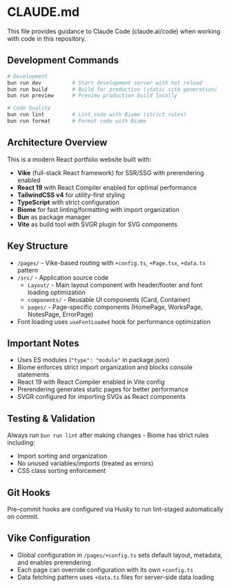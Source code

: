 # CLAUDE.md

This file provides guidance to Claude Code (claude.ai/code) when working with code in this repository.

## Development Commands

```bash
# Development
bun run dev          # Start development server with hot reload
bun run build        # Build for production (static site generation)
bun run preview      # Preview production build locally

# Code Quality
bun run lint         # Lint code with Biome (strict rules)
bun run format       # Format code with Biome
```

## Architecture Overview

This is a modern React portfolio website built with:

- **Vike** (full-stack React framework) for SSR/SSG with prerendering enabled
- **React 19** with React Compiler enabled for optimal performance
- **TailwindCSS v4** for utility-first styling 
- **TypeScript** with strict configuration
- **Biome** for fast linting/formatting with import organization
- **Bun** as package manager
- **Vite** as build tool with SVGR plugin for SVG components

## Key Structure

- `/pages/` - Vike-based routing with `+config.ts`, `+Page.tsx`, `+data.ts` pattern
- `/src/` - Application source code
  - `Layout/` - Main layout component with header/footer and font loading optimization
  - `components/` - Reusable UI components (Card, Container)
  - `pages/` - Page-specific components (HomePage, WorksPage, NotesPage, ErrorPage)
- Font loading uses `useFontLoaded` hook for performance optimization

## Important Notes

- Uses ES modules (`"type": "module"` in package.json)
- Biome enforces strict import organization and blocks console statements
- React 19 with React Compiler enabled in Vite config
- Prerendering generates static pages for better performance
- SVGR configured for importing SVGs as React components

## Testing & Validation

Always run `bun run lint` after making changes - Biome has strict rules including:
- Import sorting and organization
- No unused variables/imports (treated as errors)
- CSS class sorting enforcement

## Git Hooks

Pre-commit hooks are configured via Husky to run lint-staged automatically on commit.

## Vike Configuration

- Global configuration in `/pages/+config.ts` sets default layout, metadata, and enables prerendering
- Each page can override configuration with its own `+config.ts`
- Data fetching pattern uses `+data.ts` files for server-side data loading